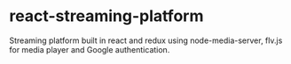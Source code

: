 # react-streaming-platform
Streaming platform built in react and redux using node-media-server, flv.js for media player and Google authentication.
